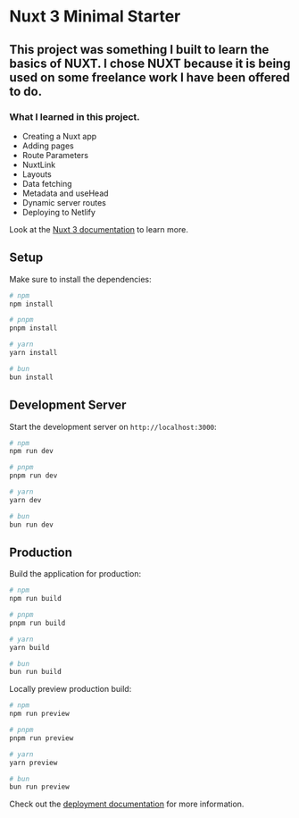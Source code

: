 # Nuxt 3 Minimal Starter

## This project was something I built to learn the basics of NUXT. I chose NUXT because it is being used on some freelance work I have been offered to do. 

### What I learned in this project.
- Creating a Nuxt app
- Adding pages
- Route Parameters
- NuxtLink
- Layouts
- Data fetching
- Metadata and useHead
- Dynamic server routes
- Deploying to Netlify

Look at the [Nuxt 3 documentation](https://nuxt.com/docs/getting-started/introduction) to learn more.

## Setup

Make sure to install the dependencies:

```bash
# npm
npm install

# pnpm
pnpm install

# yarn
yarn install

# bun
bun install
```

## Development Server

Start the development server on `http://localhost:3000`:

```bash
# npm
npm run dev

# pnpm
pnpm run dev

# yarn
yarn dev

# bun
bun run dev
```

## Production

Build the application for production:

```bash
# npm
npm run build

# pnpm
pnpm run build

# yarn
yarn build

# bun
bun run build
```

Locally preview production build:

```bash
# npm
npm run preview

# pnpm
pnpm run preview

# yarn
yarn preview

# bun
bun run preview
```

Check out the [deployment documentation](https://nuxt.com/docs/getting-started/deployment) for more information.
